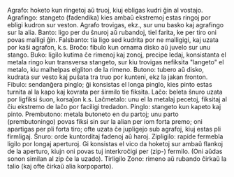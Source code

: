 Agrafo: hoketo kun ringetoj aŭ truoj, kiuj ebligas kudri ĝin al vostajo.
Agrafingo: stangeto (fadendika) kies ambaŭ ekstremoj estas ringoj por ebligi kudron sur veston. Agrafo trovigas, ekz., sur unu basko kaj agrafingo sur la alia.
Banto: ligo per du ŝnuroj aŭ rubandoj, tiel farita, ke per tiro oni povas malligi ĝin.
Falsbanto: tia ligo sed kudrita por ne malligigi, kaj uzata por kaŝi agrafon, k.s.
Broĉo: fibulo kun ornama disko aŭ juvelo sur unu stango.
Buko: ligilo kutima ĉe rimenoj kaj zonoj, precipe ledaj, konsistanta el metala ringo kun transversa stangeto, sur kiu trovigas nefiksita "langeto" el metalo, kiu malhelpas elgliton de la rimeno.
Butono: tubero aŭ disko, kudrata sur vesto kaj puŝata tra truo por kunteni, ekz la jakan fronton.
Fibulo: sendanĝera pinglo; ĝi konsistas el longa pinglo, kies pinto estas turnita al la kapo kaj kovrata per ŝirmilo tie fiksita.
Laĉo: beleta ŝnuro uzata por ligfiksi ŝuon, korsaĵon k.s.
Laĉmetalo: unu el la metalaj pecetoj, fiksitaj al ĉiu ekstremo de laĉo por faciligi tredadon.
Pinglo: stangeto kun kapeto kaj pinto.
Prembutono: metala butoneto en du partoj; unu parto (prembutoningo) povas fiksi sin sur la alian per iom forta premo; oni apartigas per pli forta tiro; ofte uzata ĉe jupligejo sub agrafoj, kiuj estas pli firmligaj.
Ŝnuro: orde kuntorditaj fadenoj aŭ haroj.
Zipligilo: rapide fermebla ligilo por longaj aperturoj. Gi konsistas el vico da hoketoj sur ambaŭ flankoj de la aperturo, kiujn oni povas tuj interkroĉigi per (zip-) fermilo. (Oni aŭdas sonon similan al zip ĉe la uzado). Tirligilo
Zono: rimeno aŭ rubando ĉirkaŭ la talio (kaj ofte ĉirkaŭ alia korpoparto).

